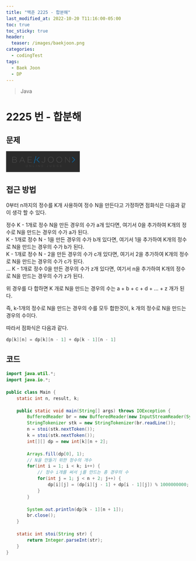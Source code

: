 ```yaml
---
title: "백준 2225 - 합분해"
last_modified_at: 2022-10-20 T11:16:00-05:00
toc: true
toc_sticky: true
header:
  teaser: /images/baekjoon.png
categories:
  - codingTest
tags:
  - Baek Joon
  - DP
---
```


> Java

# 2225 번 - 합분해

## 문제

[<img src="/images/baekjoon.png" width="40%" height="40%">](https://www.acmicpc.net/problem/2225)

## 접근 방법

0부터 n까지의 정수를 K개 사용하여 정수 N을 만든다고 가정하면 점화식은 다음과 같이 생각 할 수 있다.

정수 K - 1개로 정수 N을 만든 경우의 수가 a개 있다면, 여기서 0을 추가하여 K개의 정수로 N을 만드는 경우의 수가 a가 된다.  
K - 1개로 정수 N - 1을 만든 경우의 수가 b개 있다면, 여기서 1을 추가하여 K개의 정수로 N을 만드는 경우의 수가 b가 된다.  
K - 1개로 정수 N - 2을 만든 경우의 수가 c개 있다면, 여기서 2을 추가하여 K개의 정수로 N을 만드는 경우의 수가 c가 된다.  
...
K - 1개로 정수 0을 만든 경우의 수가 z개 있다면, 여기서 n을 추가하여 K개의 정수로 N을 만드는 경우의 수가 z가 된다.

위 경우를 다 합하면 K 개로 N을 만드는 경우의 수는 a + b + c + d + ... + z 개가 된다.

즉, k-1개의 정수로 N을 만드는 경우의 수를 모두 합한것이, k 개의 정수로 N을 만드는 경우의 수이다.

따라서 점화식은 다음과 같다.

```java
dp[k][n] = dp[k][n - 1] + dp[k - 1][n - 1]
```

## 코드

```java
import java.util.*;
import java.io.*;

public class Main {
	static int n, result, k;

	public static void main(String[] args) throws IOException {
		BufferedReader br = new BufferedReader(new InputStreamReader(System.in));
    	StringTokenizer stk = new StringTokenizer(br.readLine());
    	n = stoi(stk.nextToken());
    	k = stoi(stk.nextToken());
    	int[][] dp = new int[k][n + 2];

    	Arrays.fill(dp[0], 1);
		// N을 만들기 위한 정수의 개수
    	for(int i = 1; i < k; i++) {
			// 정수 i개를 써서 j를 만드는 총 경우의 수
    		for(int j = 1; j < n + 2; j++) {
    			dp[i][j] = (dp[i][j - 1] + dp[i - 1][j]) % 1000000000;
    		}
    	}

    	System.out.println(dp[k - 1][n + 1]);
    	br.close();
	}

	static int stoi(String str) {
    	return Integer.parseInt(str);
    }
}
```
